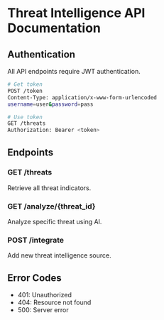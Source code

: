 # Threat Intelligence API Documentation

## Authentication
All API endpoints require JWT authentication. 

```bash
# Get token
POST /token
Content-Type: application/x-www-form-urlencoded
username=user&password=pass

# Use token
GET /threats
Authorization: Bearer <token>
```

## Endpoints

### GET /threats
Retrieve all threat indicators.

### GET /analyze/{threat_id}
Analyze specific threat using AI.

### POST /integrate
Add new threat intelligence source.

## Error Codes
- 401: Unauthorized
- 404: Resource not found
- 500: Server error